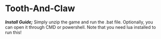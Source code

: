 # Tooth-And-Claw

***Install Guide;***
Simply unzip the game and run the .bat file. Optionally, you can open it through CMD or powershell.
Note that you need lua installed to run this!
